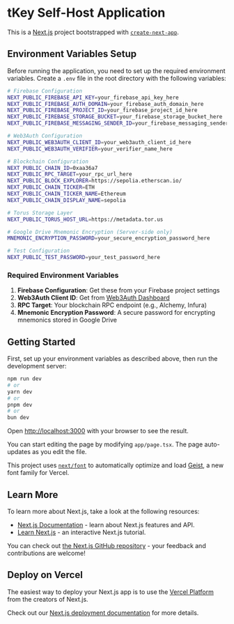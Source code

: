 # tKey Self-Host Application

This is a [Next.js](https://nextjs.org) project bootstrapped with [`create-next-app`](https://nextjs.org/docs/app/api-reference/cli/create-next-app).

## Environment Variables Setup

Before running the application, you need to set up the required environment variables. Create a `.env` file in the root directory with the following variables:

```bash
# Firebase Configuration
NEXT_PUBLIC_FIREBASE_API_KEY=your_firebase_api_key_here
NEXT_PUBLIC_FIREBASE_AUTH_DOMAIN=your_firebase_auth_domain_here
NEXT_PUBLIC_FIREBASE_PROJECT_ID=your_firebase_project_id_here
NEXT_PUBLIC_FIREBASE_STORAGE_BUCKET=your_firebase_storage_bucket_here
NEXT_PUBLIC_FIREBASE_MESSAGING_SENDER_ID=your_firebase_messaging_sender_id_here

# Web3Auth Configuration
NEXT_PUBLIC_WEB3AUTH_CLIENT_ID=your_web3auth_client_id_here
NEXT_PUBLIC_WEB3AUTH_VERIFIER=your_verifier_name_here

# Blockchain Configuration
NEXT_PUBLIC_CHAIN_ID=0xaa36a7
NEXT_PUBLIC_RPC_TARGET=your_rpc_url_here
NEXT_PUBLIC_BLOCK_EXPLORER=https://sepolia.etherscan.io/
NEXT_PUBLIC_CHAIN_TICKER=ETH
NEXT_PUBLIC_CHAIN_TICKER_NAME=Ethereum
NEXT_PUBLIC_CHAIN_DISPLAY_NAME=sepolia

# Torus Storage Layer
NEXT_PUBLIC_TORUS_HOST_URL=https://metadata.tor.us

# Google Drive Mnemonic Encryption (Server-side only)
MNEMONIC_ENCRYPTION_PASSWORD=your_secure_encryption_password_here

# Test Configuration
NEXT_PUBLIC_TEST_PASSWORD=your_test_password_here
```

### Required Environment Variables

1. **Firebase Configuration**: Get these from your Firebase project settings
2. **Web3Auth Client ID**: Get from [Web3Auth Dashboard](https://dashboard.web3auth.io)
3. **RPC Target**: Your blockchain RPC endpoint (e.g., Alchemy, Infura)
4. **Mnemonic Encryption Password**: A secure password for encrypting mnemonics stored in Google Drive

## Getting Started

First, set up your environment variables as described above, then run the development server:

```bash
npm run dev
# or
yarn dev
# or
pnpm dev
# or
bun dev
```

Open [http://localhost:3000](http://localhost:3000) with your browser to see the result.

You can start editing the page by modifying `app/page.tsx`. The page auto-updates as you edit the file.

This project uses [`next/font`](https://nextjs.org/docs/app/building-your-application/optimizing/fonts) to automatically optimize and load [Geist](https://vercel.com/font), a new font family for Vercel.

## Learn More

To learn more about Next.js, take a look at the following resources:

- [Next.js Documentation](https://nextjs.org/docs) - learn about Next.js features and API.
- [Learn Next.js](https://nextjs.org/learn) - an interactive Next.js tutorial.

You can check out [the Next.js GitHub repository](https://github.com/vercel/next.js) - your feedback and contributions are welcome!

## Deploy on Vercel

The easiest way to deploy your Next.js app is to use the [Vercel Platform](https://vercel.com/new?utm_medium=default-template&filter=next.js&utm_source=create-next-app&utm_campaign=create-next-app-readme) from the creators of Next.js.

Check out our [Next.js deployment documentation](https://nextjs.org/docs/app/building-your-application/deploying) for more details.
